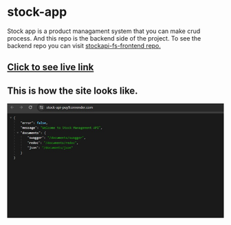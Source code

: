 # stock-app

Stock app is a product managament system that you can make crud process. And this repo is the backend side of the project. To see the backend repo you can visit [stockapi-fs-frontend repo.](https://github.com/Hasan-Turkel/stockapi-fs-frontend)
## [Click to see live link](https://stock-api-puy9.onrender.com/)

## This is how the site looks like.

![./stockapp.jpg](./stockapp.jpg)

